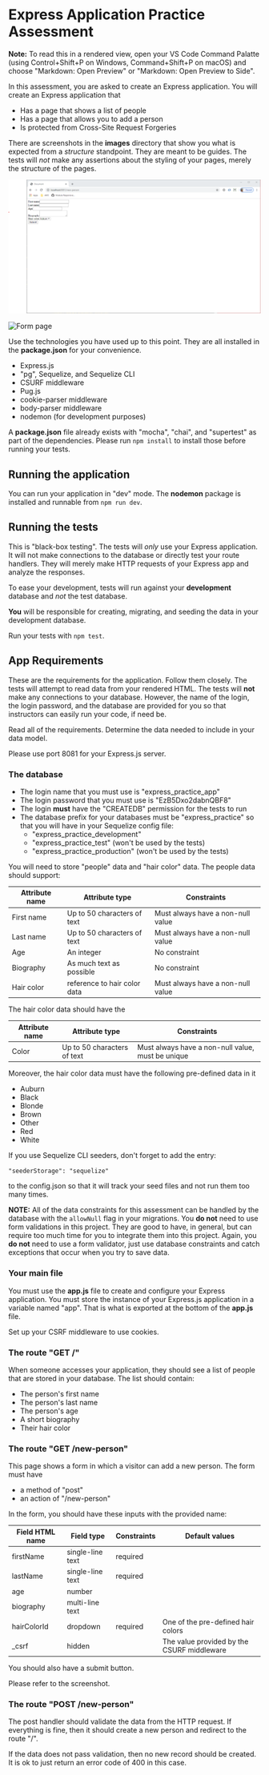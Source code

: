 # Express Application Practice Assessment

**Note:** To read this in a rendered view, open your VS Code Command Palatte
(using Control+Shift+P on Windows, Command+Shift+P on macOS) and choose
"Markdown: Open Preview" or "Markdown: Open Preview to Side".

In this assessment, you are asked to create an Express application. You will
create an Express application that

* Has a page that shows a list of people
* Has a page that allows you to add a person
* Is protected from Cross-Site Request Forgeries

There are screenshots in the **images** directory that show you what is
expected from a _structure_ standpoint. They are meant to be guides. The tests
will _not_ make any assertions about the styling of your pages, merely the
structure of the pages.

![Main page](./images/new-person-screen.png)

![Form page](./images/person-list.png)

Use the technologies you have used up to this point. They are all installed in
the **package.json** for your convenience.

* Express.js
* "pg", Sequelize, and Sequelize CLI
* CSURF middleware
* Pug.js
* cookie-parser middleware
* body-parser middleware
* nodemon (for development purposes)

A **package.json** file already exists with "mocha", "chai", and "supertest"
as part of the dependencies. Please run `npm install` to install those before
running your tests.

## Running the application

You can run your application in "dev" mode. The **nodemon** package is installed
and runnable from `npm run dev`.

## Running the tests

This is "black-box testing". The tests will _only_ use your Express application.
It will not make connections to the database or directly test your route
handlers. They will merely make HTTP requests of your Express app and analyze
the responses.

To ease your development, tests will run against your **development** database
and _not_ the test database.

**You** will be responsible for creating, migrating, and seeding the data in
your development database.

Run your tests with `npm test`.

## App Requirements

These are the requirements for the application. Follow them closely. The tests
will attempt to read data from your rendered HTML. The tests will **not** make
any connections to your database. However, the name of the login, the login
password, and the database are provided for you so that instructors can easily
run your code, if need be.

Read all of the requirements. Determine the data needed to include in your data
model.

Please use port 8081 for your Express.js server.

### The database

* The login name that you must use is "express_practice_app"
* The login password that you must use is "EzB5Dxo2dabnQBF8"
* The login **must** have the "CREATEDB" permission for the tests to run
* The database prefix for your databases must be "express_practice" so that you
  will have in your Sequelize config file:
  * "express_practice_development"
  * "express_practice_test" (won't be used by the tests)
  * "express_practice_production" (won't be used by the tests)

You will need to store "people" data and "hair color" data. The people data
should support:

| Attribute name | Attribute type               | Constraints                       |
|----------------|------------------------------|-----------------------------------|
| First name     | Up to 50 characters of text  | Must always have a non-null value |
| Last name      | Up to 50 characters of text  | Must always have a non-null value |
| Age            | An integer                   | No constraint                     |
| Biography      | As much text as possible     | No constraint                     |
| Hair color     | reference to hair color data | Must always have a non-null value |

The hair color data should have the

| Attribute name | Attribute type              | Constraints                                       |
|----------------|-----------------------------|---------------------------------------------------|
| Color          | Up to 50 characters of text | Must always have a non-null value, must be unique |

Moreover, the hair color data must have the following pre-defined data in it

* Auburn
* Black
* Blonde
* Brown
* Other
* Red
* White

If you use Sequelize CLI seeders, don't forget to add the entry:

```
"seederStorage": "sequelize"
```

to the config.json so that it will track your seed files and not run them too
many times.

**NOTE:** All of the data constraints for this assessment can be handled by the
database with the `allowNull` flag in your migrations. You **do not** need to
use form validations in this project. They are good to have, in general, but can
require too much time for you to integrate them into this project. Again, you
**do not** need to use a form validator, just use database constraints and catch
exceptions that occur when you try to save data.

### Your main file

You must use the **app.js** file to create and configure your Express
application. You must store the instance of your Express.js application in a
variable named "app". That is what is exported at the bottom of the **app.js**
file.

Set up your CSRF middleware to use cookies.

### The route "GET /"

When someone accesses your application, they should see a list of people that
are stored in your database. The list should contain:

* The person's first name
* The person's last name
* The person's age
* A short biography
* Their hair color

### The route "GET /new-person"

This page shows a form in which a visitor can add a new person. The form must
have

* a method of "post"
* an action of "/new-person"

In the form, you should have these inputs with the provided name:

| Field HTML name | Field type       | Constraints | Default values                             |
|-----------------|------------------|-------------|--------------------------------------------|
| firstName       | single-line text | required    |                                            |
| lastName        | single-line text | required    |                                            |
| age             | number           |             |                                            |
| biography       | multi-line text  |             |                                            |
| hairColorId     | dropdown         | required    | One of the pre-defined hair colors         |
| _csrf           | hidden           |             | The value provided by the CSURF middleware |

You should also have a submit button.

Please refer to the screenshot.

### The route "POST /new-person"

The post handler should validate the data from the HTTP request. If everything
is fine, then it should create a new person and redirect to the route "/".

If the data does not pass validation, then no new record should be created. It
is ok to just return an error code of 400 in this case.
